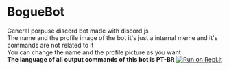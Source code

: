 # BogueBot
General porpuse discord bot made with discord.js <br>
The name and the profile image of the bot it's just a internal meme and it's commands are not related to it<br>
You can change the name and the profile picture as you want<br>
<b>The language of all output commands of this bot is PT-BR</b>
[![Run on Repl.it](https://repl.it/badge/github/Fobenga/BogueBot)](https://repl.it/github/Fobenga/BogueBot)